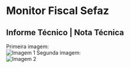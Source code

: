 # Monitor Fiscal Sefaz 
## Informe Técnico | Nota Técnica  


Primeira imagem:  
![Imagem 1](https://i.ibb.co/rBHjrKK/img1.jpg)
Segunda imagem:  
![Imagem 2](https://i.ibb.co/x8G8ZQG3/img2.jpg)
